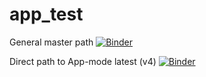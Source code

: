 # app_test

General master path
[![Binder](https://mybinder.org/badge_logo.svg)](https://mybinder.org/v2/gh/siebediels/app_test/master)

Direct path to App-mode latest (v4)
[![Binder](https://mybinder.org/badge_logo.svg)](https://mybinder.org/v2/gh/siebediels/app_test/master?urlpath=apps/notebooks/app_test_v4.ipynb)
